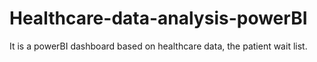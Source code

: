 # Healthcare-data-analysis-powerBI
It is a powerBI dashboard based on healthcare data, the patient wait list.
